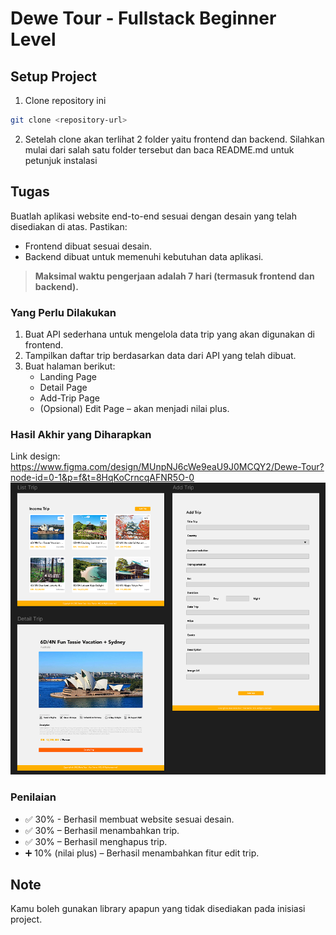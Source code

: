 # Dewe Tour - Fullstack Beginner Level

## Setup Project

1. Clone repository ini

```bash
git clone <repository-url>
```

2. Setelah clone akan terlihat 2 folder yaitu frontend dan backend. Silahkan mulai dari salah satu folder tersebut dan baca README.md untuk petunjuk instalasi

## Tugas

Buatlah aplikasi website end-to-end sesuai dengan desain yang telah disediakan di atas. Pastikan:

- Frontend dibuat sesuai desain.
- Backend dibuat untuk memenuhi kebutuhan data aplikasi.

> **Maksimal waktu pengerjaan adalah 7 hari (termasuk frontend dan backend).**

### Yang Perlu Dilakukan

1. Buat API sederhana untuk mengelola data trip yang akan digunakan di frontend.
2. Tampilkan daftar trip berdasarkan data dari API yang telah dibuat.
3. Buat halaman berikut:
   - Landing Page
   - Detail Page
   - Add-Trip Page
   - (Opsional) Edit Page – akan menjadi nilai plus.

### Hasil Akhir yang Diharapkan

Link design:
https://www.figma.com/design/MUnpNJ6cWe9eaU9J0MCQY2/Dewe-Tour?node-id=0-1&p=f&t=8HqKoCrncqAFNR5O-0
![alt text](image.png)

### Penilaian

- ✅ 30% - Berhasil membuat website sesuai desain.
- ✅ 30% – Berhasil menambahkan trip.
- ✅ 30% – Berhasil menghapus trip.
- ➕ 10% (nilai plus) – Berhasil menambahkan fitur edit trip.

## Note

Kamu boleh gunakan library apapun yang tidak disediakan pada inisiasi project.
